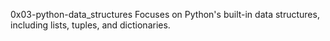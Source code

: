 0x03-python-data_structures
Focuses on Python's built-in data structures, including lists, tuples, and dictionaries.
